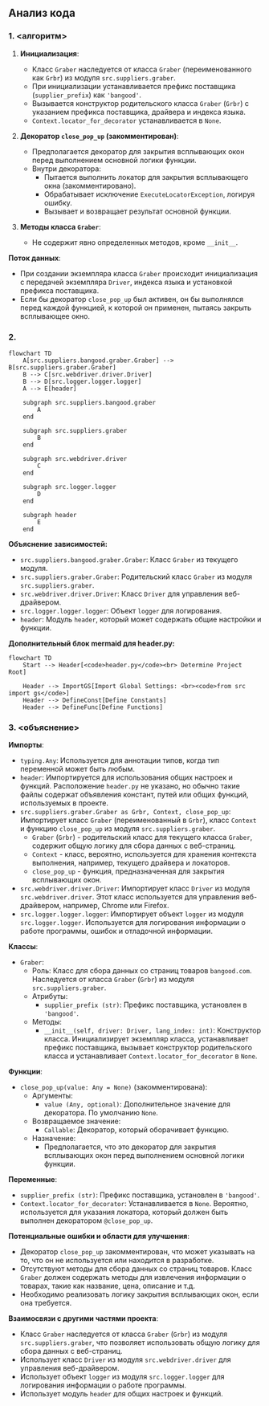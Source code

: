 ## Анализ кода

### 1. <алгоритм>

1.  **Инициализация**:
    *   Класс `Graber` наследуется от класса `Graber` (переименованного как `Grbr`) из модуля `src.suppliers.graber`.
    *   При инициализации устанавливается префикс поставщика (`supplier_prefix`) как `'bangood'`.
    *   Вызывается конструктор родительского класса `Graber` (`Grbr`) с указанием префикса поставщика, драйвера и индекса языка.
    *   `Context.locator_for_decorator` устанавливается в `None`.

2.  **Декоратор `close_pop_up` (закомментирован)**:
    *   Предполагается декоратор для закрытия всплывающих окон перед выполнением основной логики функции.
    *   Внутри декоратора:
        *   Пытается выполнить локатор для закрытия всплывающего окна (закомментировано).
        *   Обрабатывает исключение `ExecuteLocatorException`, логируя ошибку.
        *   Вызывает и возвращает результат основной функции.

3.  **Методы класса `Graber`**:
    *   Не содержит явно определенных методов, кроме `__init__`.

**Поток данных**:

*   При создании экземпляра класса `Graber` происходит инициализация с передачей экземпляра `Driver`, индекса языка и установкой префикса поставщика.
*   Если бы декоратор `close_pop_up` был активен, он бы выполнялся перед каждой функцией, к которой он применен, пытаясь закрыть всплывающее окно.

### 2. <mermaid>

```mermaid
flowchart TD
    A[src.suppliers.bangood.graber.Graber] --> B[src.suppliers.graber.Graber]
    B --> C[src.webdriver.driver.Driver]
    B --> D[src.logger.logger.logger]
    A --> E[header]

    subgraph src.suppliers.bangood.graber
        A
    end

    subgraph src.suppliers.graber
        B
    end

    subgraph src.webdriver.driver
        C
    end

    subgraph src.logger.logger
        D
    end

    subgraph header
        E
    end
```

**Объяснение зависимостей:**

*   `src.suppliers.bangood.graber.Graber`: Класс `Graber` из текущего модуля.
*   `src.suppliers.graber.Graber`: Родительский класс `Graber` из модуля `src.suppliers.graber`.
*   `src.webdriver.driver.Driver`: Класс `Driver` для управления веб-драйвером.
*   `src.logger.logger.logger`: Объект `logger` для логирования.
*   `header`: Модуль `header`, который может содержать общие настройки и функции.

**Дополнительный блок mermaid для header.py:**

```mermaid
flowchart TD
    Start --> Header[<code>header.py</code><br> Determine Project Root]

    Header --> ImportGS[Import Global Settings: <br><code>from src import gs</code>]
    Header --> DefineConst[Define Constants]
    Header --> DefineFunc[Define Functions]
```

### 3. <объяснение>

**Импорты**:

*   `typing.Any`: Используется для аннотации типов, когда тип переменной может быть любым.
*   `header`: Импортируется для использования общих настроек и функций. Расположение `header.py` не указано, но обычно такие файлы содержат объявления констант, путей или общих функций, используемых в проекте.
*   `src.suppliers.graber.Graber as Grbr, Context, close_pop_up`: Импортирует класс `Graber` (переименованный в `Grbr`), класс `Context` и функцию `close_pop_up` из модуля `src.suppliers.graber`.
    *   `Graber` (`Grbr`) - родительский класс для текущего класса `Graber`, содержит общую логику для сбора данных с веб-страниц.
    *   `Context` - класс, вероятно, используется для хранения контекста выполнения, например, текущего драйвера и локаторов.
    *   `close_pop_up` - функция, предназначенная для закрытия всплывающих окон.
*   `src.webdriver.driver.Driver`: Импортирует класс `Driver` из модуля `src.webdriver.driver`. Этот класс используется для управления веб-драйвером, например, Chrome или Firefox.
*   `src.logger.logger.logger`: Импортирует объект `logger` из модуля `src.logger.logger`. Используется для логирования информации о работе программы, ошибок и отладочной информации.

**Классы**:

*   `Graber`:
    *   Роль: Класс для сбора данных со страниц товаров `bangood.com`. Наследуется от класса `Graber` (`Grbr`) из модуля `src.suppliers.graber`.
    *   Атрибуты:
        *   `supplier_prefix (str)`: Префикс поставщика, установлен в `'bangood'`.
    *   Методы:
        *   `__init__(self, driver: Driver, lang_index: int)`: Конструктор класса. Инициализирует экземпляр класса, устанавливает префикс поставщика, вызывает конструктор родительского класса и устанавливает `Context.locator_for_decorator` в `None`.

**Функции**:

*   `close_pop_up(value: Any = None)` (закомментирована):
    *   Аргументы:
        *   `value (Any, optional)`: Дополнительное значение для декоратора. По умолчанию `None`.
    *   Возвращаемое значение:
        *   `Callable`: Декоратор, который оборачивает функцию.
    *   Назначение:
        *   Предполагается, что это декоратор для закрытия всплывающих окон перед выполнением основной логики функции.

**Переменные**:

*   `supplier_prefix (str)`: Префикс поставщика, установлен в `'bangood'`.
*   `Context.locator_for_decorator`: Устанавливается в `None`. Вероятно, используется для указания локатора, который должен быть выполнен декоратором `@close_pop_up`.

**Потенциальные ошибки и области для улучшения**:

*   Декоратор `close_pop_up` закомментирован, что может указывать на то, что он не используется или находится в разработке.
*   Отсутствуют методы для сбора данных со страниц товаров. Класс `Graber` должен содержать методы для извлечения информации о товарах, такие как название, цена, описание и т.д.
*   Необходимо реализовать логику закрытия всплывающих окон, если она требуется.

**Взаимосвязи с другими частями проекта**:

*   Класс `Graber` наследуется от класса `Graber` (`Grbr`) из модуля `src.suppliers.graber`, что позволяет использовать общую логику для сбора данных с веб-страниц.
*   Использует класс `Driver` из модуля `src.webdriver.driver` для управления веб-драйвером.
*   Использует объект `logger` из модуля `src.logger.logger` для логирования информации о работе программы.
*   Использует модуль `header` для общих настроек и функций.